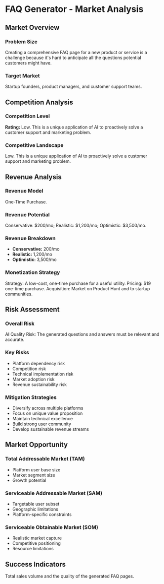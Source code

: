 # FAQ Generator - Market Analysis

## Market Overview

### Problem Size
Creating a comprehensive FAQ page for a new product or service is a challenge because it's hard to anticipate all the questions potential customers might have.

### Target Market
Startup founders, product managers, and customer support teams.

## Competition Analysis

### Competition Level
**Rating:** Low. This is a unique application of AI to proactively solve a customer support and marketing problem.

### Competitive Landscape
Low. This is a unique application of AI to proactively solve a customer support and marketing problem.

## Revenue Analysis

### Revenue Model
One-Time Purchase.

### Revenue Potential
Conservative: $200/mo; Realistic: $1,200/mo; Optimistic: $3,500/mo.

### Revenue Breakdown
- **Conservative:** 200/mo
- **Realistic:** 1,200/mo
- **Optimistic:** 3,500/mo

### Monetization Strategy
Strategy: A low-cost, one-time purchase for a useful utility. Pricing: $19 one-time purchase. Acquisition: Market on Product Hunt and to startup communities.

## Risk Assessment

### Overall Risk
AI Quality Risk: The generated questions and answers must be relevant and accurate.

### Key Risks
- Platform dependency risk
- Competition risk
- Technical implementation risk
- Market adoption risk
- Revenue sustainability risk

### Mitigation Strategies
- Diversify across multiple platforms
- Focus on unique value proposition
- Maintain technical excellence
- Build strong user community
- Develop sustainable revenue streams

## Market Opportunity

### Total Addressable Market (TAM)
- Platform user base size
- Market segment size
- Growth potential

### Serviceable Addressable Market (SAM)
- Targetable user subset
- Geographic limitations
- Platform-specific constraints

### Serviceable Obtainable Market (SOM)
- Realistic market capture
- Competitive positioning
- Resource limitations

## Success Indicators
Total sales volume and the quality of the generated FAQ pages.

